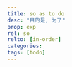 ```yaml
---
title: so as to do
desc: "目的是, 为了"
prop: exp
rel: so
relto: [in-order]
categories: 
tags: [todo]
---
```

